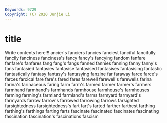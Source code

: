 ```yaml
---
Keywords: 9729
Copyright: (C) 2020 Junjie Li
---
```


# title

Write contents here!!!
ancier's 
fanciers 
fancies 
fanciest 
fanciful 
fancifully
fancily 
fanciness 
fanciness's 
fancy 
fancy's 
fancying 
fandom 
fanfare 
fanfare's 
fanfares
fang 
fang's 
fangs 
fanned 
fannies 
fanning 
fanny 
fanny's 
fans 
fantasied
fantasies 
fantasise 
fantasised 
fantasises 
fantasising 
fantastic 
fantastically 
fantasy 
fantasy's 
fantasying
fanzine 
far 
faraway 
farce 
farce's 
farces 
farcical 
fare 
fare's 
fared
fares 
farewell 
farewell's 
farewells 
farina 
farina's 
farinaceous 
faring 
farm 
farm's
farmed 
farmer 
farmer's 
farmers 
farmhand 
farmhand's 
farmhands 
farmhouse 
farmhouse's 
farmhouses
farming 
farming's 
farmland 
farmland's 
farms 
farmyard 
farmyard's 
farmyards 
farrow 
farrow's
farrowed 
farrowing 
farrows 
farsighted 
farsightedness 
farsightedness's 
fart 
fart's 
farted 
farther
farthest 
farthing 
farthing's 
farthings 
farting 
farts 
fascinate 
fascinated 
fascinates 
fascinating
fascination 
fascination's 
fascinations 
fascism 
